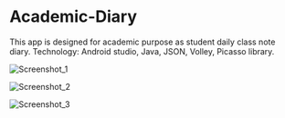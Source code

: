 # Academic-Diary
This app is designed for academic purpose as student daily class note diary. Technology: Android studio, Java, JSON, Volley, Picasso library.


![Screenshot_1](https://user-images.githubusercontent.com/105268491/209929802-61f8c07d-edbb-4f81-b6a9-ededd830cebd.png)


![Screenshot_2](https://user-images.githubusercontent.com/105268491/209929824-ec84caa6-020a-4fd4-885c-fec3fa31c470.png)


![Screenshot_3](https://user-images.githubusercontent.com/105268491/209929856-8f53d41e-f906-4fa1-aa2c-e4ada84b78b7.png)
